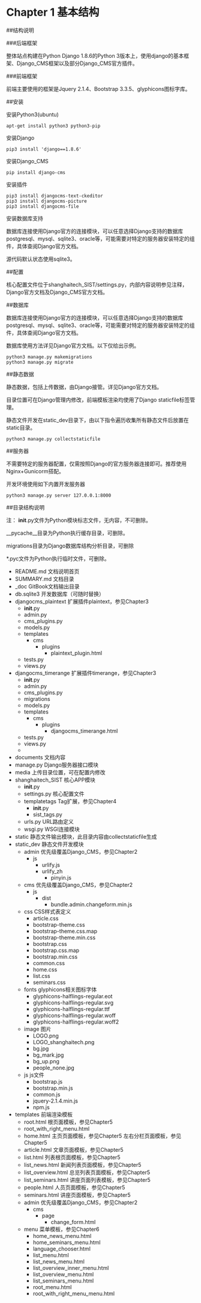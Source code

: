 # Chapter 1 基本结构

##结构说明

###后端框架

整体站点构建在Python Django 1.8.6的Python 3版本上，使用django的基本框架、Django_CMS框架以及部分Django_CMS官方插件。

###前端框架

前端主要使用的框架是Jquery 2.1.4、Bootstrap 3.3.5、glyphicons图标字库。

##安装

安装Python3(ubuntu)

```
apt-get install python3 python3-pip
```

安装Django

```
pip3 install 'django==1.8.6'
```

安装Django_CMS

```
pip install django-cms
```

安装插件

```
pip3 install djangocms-text-ckeditor
pip3 install djangocms-picture
pip3 install djangocms-file
```

安装数据库支持

数据库连接使用Django官方的连接模块，可以任意选择Django支持的数据库postgresql、mysql、sqlite3、oracle等，可能需要对特定的服务器安装特定的组件，具体查阅Django官方文档。

源代码默认状态使用sqlite3。

##配置

核心配置文件位于shanghaitech_SIST/settings.py，内部内容说明参见注释，Django官方文档及Django_CMS官方文档。

##数据库

数据库连接使用Django官方的连接模块，可以任意选择Django支持的数据库postgresql、mysql、sqlite3、oracle等，可能需要对特定的服务器安装特定的组件，具体查阅Django官方文档。

数据库使用方法详见Django官方文档。以下仅给出示例。

```
python3 manage.py makemigrations
python3 manage.py migrate
```

##静态数据

静态数据，包括上传数据，由Django接管。详见Django官方文档。

目录位置可在Django管理内修改，前端模板渲染均使用了Django staticfile标签管理。

静态文件开发在static_dev目录下，由以下指令遍历收集所有静态文件后放置在static目录。

```
python3 manage.py collectstaticfile
```

##服务器

不需要特定的服务器配置，仅需按照Django的官方服务器连接即可。推荐使用Nginx+Gunicorm搭配。

开发环境使用如下内置开发服务器

```
python3 manage.py server 127.0.0.1:8000
```

##目录结构说明

注：
__init__.py文件为Python模块标志文件，无内容，不可删除。

__pycache__目录为Python执行缓存目录，可删除。

migrations目录为Django数据库结构分析目录，可删除

*.pyc文件为Python执行临时文件，可删除。


* README.md 文档说明首页
* SUMMARY.md 文档目录
* _doc GitBook文档输出目录
* db.sqlite3 开发数据库（可随时替换）
* djangocms_plaintext 扩展插件plaintext，参见Chapter3
	* __init__.py
	* admin.py
	* cms_plugins.py
	* models.py
	* templates
		* cms
			* plugins
				* plaintext_plugin.html
	* tests.py
	* views.py
* djangocms_timerange 扩展插件timerange，参见Chapter3
	* __init__.py
	* admin.py
	* cms_plugins.py
	* migrations
	* models.py
	* templates
		* cms
			* plugins
				* djangocms_timerange.html
	* tests.py
	* views.py
	* 
* documents 文档内容
* manage.py Django服务器接口模块
* media 上传目录位置，可在配置内修改
* shanghaitech_SIST 核心APP模块
	* __init__.py
	* settings.py 核心配置文件
	* templatetags Tag扩展，参见Chapter4
		* __init__.py
		* sist_tags.py
	* urls.py URL路由定义
	* wsgi.py WSGI连接模块
* static 静态文件输出模块，此目录内容由collectstaticfile生成
* static_dev 静态文件开发模块
	* admin 优先级覆盖Django_CMS，参见Chapter2
		* js
			* urlify.js
			* urlify_zh
				* pinyin.js
	* cms 优先级覆盖Django_CMS，参见Chapter2
		* js
			* dist
				* bundle.admin.changeform.min.js
	* css CSS样式表定义
		* article.css
		* bootstrap-theme.css
		* bootstrap-theme.css.map
		* bootstrap-theme.min.css
		* bootstrap.css
		* bootstrap.css.map
		* bootstrap.min.css
		* common.css
		* home.css
		* list.css
		* seminars.css
	* fonts glyphicons相关图标字体
		* glyphicons-halflings-regular.eot
		* glyphicons-halflings-regular.svg
		* glyphicons-halflings-regular.ttf
		* glyphicons-halflings-regular.woff
		* glyphicons-halflings-regular.woff2
	* image 图片
		* LOGO.png
		* LOGO_shanghaitech.png
		* bg.jpg
		* bg_mark.jpg
		* bg_up.png
		* people_none.jpg
	* js js文件
		* bootstrap.js
		* bootstrap.min.js
		* common.js
		* jquery-2.1.4.min.js
		* npm.js
* templates 前端渲染模板
	* root.html 根页面模板，参见Chapter5
	* root_with_right_menu.html
	* home.html 主页页面模板，参见Chapter5
左右分栏页面模板，参见Chapter5
	* article.html 文章页面模板，参见Chapter5
	* list.html 列表根页面模板，参见Chapter5
	* list_news.html 新闻列表页面模板，参见Chapter5
	* list_overview.html 总览列表页面模板，参见Chapter5
	* list_seminars.html 讲座页面列表模板，参见Chapter5
	* people.html 人员页面模板，参见Chapter5
	* seminars.html 讲座页面模板，参见Chapter5
	* admin 优先级覆盖Django_CMS，参见Chapter2
		* cms
			* page
				* change_form.html
	* menu 菜单模板，参见Chapter6
		* home_news_menu.html
		* home_seminars_menu.html
		* language_chooser.html
		* list_menu.html
		* list_news_menu.html
		* list_overview_inner_menu.html
		* list_overview_menu.html
		* list_seminars_menu.html
		* root_menu.html
		* root_with_right_menu_menu.html
